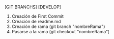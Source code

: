 [GIT BRANCHS]
[DEVELOP]

1. Creación de First Commit
2. Creación de readme.md
3. Creación de rama (git branch "nombreRama")
4. Pasarse a la rama (git checkout "nombreRama")